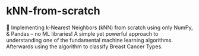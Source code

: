 # kNN-from-scratch
🧠 Implementing k-Nearest Neighbors (kNN) from scratch using only NumPy, &amp; Pandas – no ML libraries! A simple yet powerful approach to understanding one of the fundamental machine learning algorithms. Afterwards using the algorithm to classify Breast Cancer Types.
